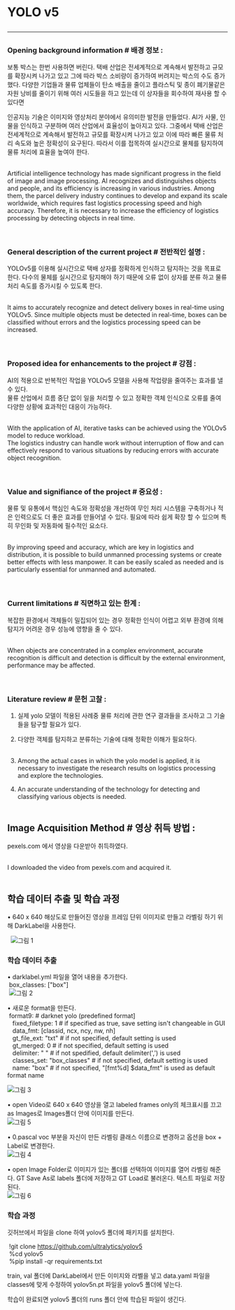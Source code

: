 # YOLO v5 <hr>
### Opening background information # 배경 정보 :
보통 박스는 한번 사용하면 버린다. 택배 산업은 전세계적으로 계속해서 발전하고 규모를 확장시켜 나가고 있고 그에 따라 박스 소비량이 증가하여 버려지는 박스의 수도 증가했다. 다양한 기업들과 물류 업체들이 탄소 배출을 줄이고 플라스틱 및 종이 폐기물같은 자원 낭비를 줄이기 위해 여러 시도들을 하고 있는데 이 상자들을 회수하여 재사용 할 수 있다면 

  인공지능 기술은 이미지와 영상처리 분야에서 유의미한 발전을 만들었다. AI가 사물, 인물을 인식하고 구분하며 여러 산업에서 효율성이 높아지고 있다. 
그중에서 택배 산업은 전세계적으로 계속해서 발전하고 규모를 확장시켜 나가고 있고 이에 따라 빠른 물류 처리 속도와 높은 정확성이 요구된다. 따라서 이를 접목하여 실시간으로 물체를 탐지하여 물류 처리에 효율을 높여야 한다. <br><br>


Artificial intelligence technology has made significant progress in the field of image and image processing. AI recognizes and distinguishes objects and people, and its efficiency is increasing in various industries. Among them, the parcel delivery industry continues to develop and expand its scale worldwide, which requires fast logistics processing speed and high accuracy. Therefore, it is necessary to increase the efficiency of logistics processing by detecting objects in real time. <br><br>

#
### General description of the current project # 전반적인 설명 :
YOLOv5를 이용해 실시간으로 택배 상자를 정확하게 인식하고 탐지하는 것을 목표로 한다. 다수의 물체를 실시간으로 탐지해야 하기 때문에 오류 없이 상자를 분류 하고 물류 처리 속도를 증가시킬 수 있도록 한다. <br><br>

It aims to accurately recognize and detect delivery boxes in real-time using YOLOv5. Since multiple objects must be detected in real-time, boxes can be classified without errors and the logistics processing speed can be increased. <br><br>

#
### Proposed idea for enhancements to the project # 강점 :
AI의 적용으로 반복적인 작업을 YOLOv5 모델을 사용해 작업량을 줄여주는 효과를 낼 수 있다.<br>
물류 산업에서 흐름 중단 없이 일을 처리할 수 있고 정확한 객체 인식으로 오류를 줄여 다양한 상황에 효과적인 대응이 가능하다. <br><br>

With the application of AI, iterative tasks can be achieved using the YOLOv5 model to reduce workload.<br>
The logistics industry can handle work without interruption of flow and can effectively respond to various situations by reducing errors with accurate object recognition. <br><br>

#
### Value and signifiance of the project # 중요성 :
물류 및 유통에서 핵심인 속도와 정확성을 개선하여 무인 처리 시스템을 구축하거나 적은 인력으로도 더 좋은 효과를 만들어낼 수 있다.
필요에 따라 쉽게 확장 할 수 있으며 특히 무인화 및 자동화에 필수적인 요소다.
<br><br>

By improving speed and accuracy, which are key in logistics and distribution, it is possible to build unmanned processing systems or create better effects with less manpower.
It can be easily scaled as needed and is particularly essential for unmanned and automated. <br><br>

#
### Current limitations # 직면하고 있는 한계 : 
복잡한 환경에서 객체들이 밀집되어 있는 경우 정확한 인식이 어렵고 외부 환경에 의해 탐지가 어려운 경우 성능에 영향을 줄 수 있다. <br><br>

When objects are concentrated in a complex environment, accurate recognition is difficult and detection is difficult by the external environment, performance may be affected. <br><br>

#
### Literature review # 문헌 고찰 : 
1. 실제 yolo 모델이 적용된 사례중 물류 처리에 관한 연구 결과들을 조사하고 그 기술들을 탐구할 필요가 있다.
2. 다양한 객체를 탐지하고 분류하는 기술에 대해 정확한 이해가 필요하다. <br><br>

1. Among the actual cases in which the yolo model is applied, it is necessary to investigate the research results on logistics processing and explore the technologies.
2. An accurate understanding of the technology for detecting and classifying various objects is needed. <br><br>


## Image Acquisition Method # 영상 취득 방법 :
pexels.com 에서 영상을 다운받아 취득하였다. <br><br>

I downloaded the video from pexels.com and acquired it.<br><br>

## 학습 데이터 추출 및 학습 과정
&bull; 640 x 640 해상도로 만들어진 영상을 프레임 단위 이미지로 만들고 라벨링 하기 위해 DarkLabel을 사용한다.

&nbsp; ![그림 1](https://github.com/user-attachments/assets/6f9c61bb-fd8d-4cb2-84a8-621a273dd173)

### 학습 데이터 추출
&bull; darklabel.yml 파일을 열어 내용을 추가한다.<br>
&nbsp;box_classes: ["box"] <br>
&nbsp;![그림 2](https://github.com/user-attachments/assets/665e6d85-a36c-4eaf-8e8d-7850c4818832)

&bull; 새로운 format을 만든다.<br>
&nbsp;format9:    # darknet yolo (predefined format] <br>
&nbsp;&nbsp;  fixed_filetype: 1                 # if specified as true, save setting isn't changeable in GUI <br>
&nbsp;&nbsp;  data_fmt: [classid, ncx, ncy, nw, nh] <br>
&nbsp;&nbsp;  gt_file_ext: "txt"                 # if not specified, default setting is used <br>
&nbsp;&nbsp;  gt_merged: 0                    # if not specified, default setting is used <br>
&nbsp;&nbsp;  delimiter: " "                     # if not spedified, default delimiter(',') is used <br>
&nbsp;&nbsp; classes_set: "box_classes"     # if not specified, default setting is used <br>
&nbsp;&nbsp;  name: "box"           # if not specified, "[fmt%d] $data_fmt" is used as default format name <br>

![그림 3](https://github.com/user-attachments/assets/5a55d897-29e3-409f-899c-6afaad7d61a2)

&bull; open Video로 640 x 640 영상을 열고 labeled frames only의 체크표시를 끄고 as Images로 Images폴더 안에 이미지를 만든다.<br>
![그림 5](https://github.com/user-attachments/assets/aefb2c11-748a-4ba9-bf94-045b847e0c05)

&bull; 0.pascal voc 부분을 자신이 만든 라벨링 클래스 이름으로 변경하고 옵션을 box + Label로 변경한다.<br>
![그림 4](https://github.com/user-attachments/assets/05058bf8-79c0-43d6-9291-dac0dafeeae7)

&bull; open Image Folder로 이미지가 있는 폴더를 선택하여 이미지를 열어 라벨링 해준다. GT Save As로 labels 폴더에 저장하고 GT Load로 불러온다. 텍스트 파일로 저장된다.<br>
![그림 6](https://github.com/user-attachments/assets/8a0721ab-1c40-4de4-9c14-478ef1586477)

### 학습 과정
깃허브에서 파일을 clone 하여 yolov5 폴더에 패키지를 설치한다.

&nbsp;!git clone https://github.com/ultralytics/yolov5 <br>
&nbsp;%cd yolov5 <br>
&nbsp;%pip install -qr requirements.txt <br>

train, val 폴더에 DarkLabel에서 만든 이미지와 라벨을 넣고 data.yaml 파일을 classes에 맞게 수정하여 yolov5n.pt 파일을 yolov5 폴더에 넣는다.

학습이 완료되면 yolov5 폴더의 runs 폴더 안에 학습된 파일이 생긴다.
